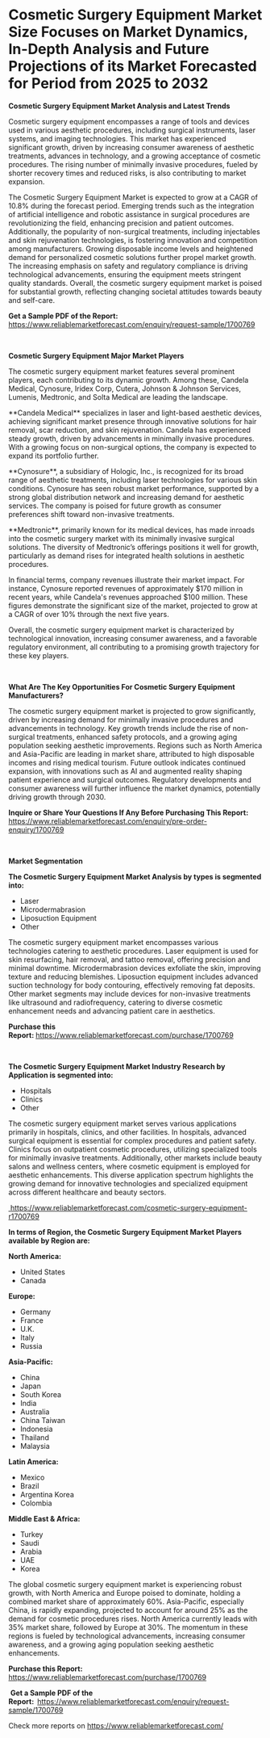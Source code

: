 <p><h1>Cosmetic Surgery Equipment Market Size Focuses on Market Dynamics, In-Depth Analysis and Future Projections of its Market Forecasted for Period from 2025 to 2032</h1></p><p><strong>Cosmetic Surgery Equipment Market Analysis and Latest Trends</strong></p>
<p><p>Cosmetic surgery equipment encompasses a range of tools and devices used in various aesthetic procedures, including surgical instruments, laser systems, and imaging technologies. This market has experienced significant growth, driven by increasing consumer awareness of aesthetic treatments, advances in technology, and a growing acceptance of cosmetic procedures. The rising number of minimally invasive procedures, fueled by shorter recovery times and reduced risks, is also contributing to market expansion.</p><p>The Cosmetic Surgery Equipment Market is expected to grow at a CAGR of 10.8% during the forecast period. Emerging trends such as the integration of artificial intelligence and robotic assistance in surgical procedures are revolutionizing the field, enhancing precision and patient outcomes. Additionally, the popularity of non-surgical treatments, including injectables and skin rejuvenation technologies, is fostering innovation and competition among manufacturers. Growing disposable income levels and heightened demand for personalized cosmetic solutions further propel market growth. The increasing emphasis on safety and regulatory compliance is driving technological advancements, ensuring the equipment meets stringent quality standards. Overall, the cosmetic surgery equipment market is poised for substantial growth, reflecting changing societal attitudes towards beauty and self-care.</p></p>
<p><strong>Get a Sample PDF of the Report:&nbsp;</strong> <a href="https://www.reliablemarketforecast.com/enquiry/request-sample/1700769?utm_campaign=1900&utm_medium=2&utm_source=Github&utm_content=ia&utm_term=09012025&utm_id=cosmetic-surgery-equipment">https://www.reliablemarketforecast.com/enquiry/request-sample/1700769</a></p>
<p>&nbsp;</p>
<p><strong>Cosmetic Surgery Equipment Major Market Players</strong></p>
<p><p>The cosmetic surgery equipment market features several prominent players, each contributing to its dynamic growth. Among these, Candela Medical, Cynosure, Iridex Corp, Cutera, Johnson & Johnson Services, Lumenis, Medtronic, and Solta Medical are leading the landscape.</p><p>**Candela Medical** specializes in laser and light-based aesthetic devices, achieving significant market presence through innovative solutions for hair removal, scar reduction, and skin rejuvenation. Candela has experienced steady growth, driven by advancements in minimally invasive procedures. With a growing focus on non-surgical options, the company is expected to expand its portfolio further.</p><p>**Cynosure**, a subsidiary of Hologic, Inc., is recognized for its broad range of aesthetic treatments, including laser technologies for various skin conditions. Cynosure has seen robust market performance, supported by a strong global distribution network and increasing demand for aesthetic services. The company is poised for future growth as consumer preferences shift toward non-invasive treatments.</p><p>**Medtronic**, primarily known for its medical devices, has made inroads into the cosmetic surgery market with its minimally invasive surgical solutions. The diversity of Medtronic’s offerings positions it well for growth, particularly as demand rises for integrated health solutions in aesthetic procedures.</p><p>In financial terms, company revenues illustrate their market impact. For instance, Cynosure reported revenues of approximately $170 million in recent years, while Candela's revenues approached $100 million. These figures demonstrate the significant size of the market, projected to grow at a CAGR of over 10% through the next five years.</p><p>Overall, the cosmetic surgery equipment market is characterized by technological innovation, increasing consumer awareness, and a favorable regulatory environment, all contributing to a promising growth trajectory for these key players.</p></p>
<p>&nbsp;</p>
<p><strong>What Are The Key Opportunities For Cosmetic Surgery Equipment Manufacturers?</strong></p>
<p><p>The cosmetic surgery equipment market is projected to grow significantly, driven by increasing demand for minimally invasive procedures and advancements in technology. Key growth trends include the rise of non-surgical treatments, enhanced safety protocols, and a growing aging population seeking aesthetic improvements. Regions such as North America and Asia-Pacific are leading in market share, attributed to high disposable incomes and rising medical tourism. Future outlook indicates continued expansion, with innovations such as AI and augmented reality shaping patient experience and surgical outcomes. Regulatory developments and consumer awareness will further influence the market dynamics, potentially driving growth through 2030.</p></p>
<p><strong>Inquire or Share Your Questions If Any Before Purchasing This Report:</strong> <a href="https://www.reliablemarketforecast.com/enquiry/pre-order-enquiry/1700769?utm_campaign=1900&utm_medium=2&utm_source=Github&utm_content=ia&utm_term=09012025&utm_id=cosmetic-surgery-equipment">https://www.reliablemarketforecast.com/enquiry/pre-order-enquiry/1700769</a></p>
<p>&nbsp;</p>
<p><strong>Market Segmentation</strong></p>
<p><strong>The Cosmetic Surgery Equipment Market Analysis by types is segmented into:</strong></p>
<p><ul><li>Laser</li><li>Microdermabrasion</li><li>Liposuction Equipment</li><li>Other</li></ul></p>
<p><p>The cosmetic surgery equipment market encompasses various technologies catering to aesthetic procedures. Laser equipment is used for skin resurfacing, hair removal, and tattoo removal, offering precision and minimal downtime. Microdermabrasion devices exfoliate the skin, improving texture and reducing blemishes. Liposuction equipment includes advanced suction technology for body contouring, effectively removing fat deposits. Other market segments may include devices for non-invasive treatments like ultrasound and radiofrequency, catering to diverse cosmetic enhancement needs and advancing patient care in aesthetics.</p></p>
<p><strong>Purchase this Report:&nbsp;</strong><a href="https://www.reliablemarketforecast.com/purchase/1700769?utm_campaign=1900&utm_medium=2&utm_source=Github&utm_content=ia&utm_term=09012025&utm_id=cosmetic-surgery-equipment">https://www.reliablemarketforecast.com/purchase/1700769</a></p>
<p>&nbsp;</p>
<p><strong>The Cosmetic Surgery Equipment Market Industry Research by Application is segmented into:</strong></p>
<p><ul><li>Hospitals</li><li>Clinics</li><li>Other</li></ul></p>
<p><p>The cosmetic surgery equipment market serves various applications primarily in hospitals, clinics, and other facilities. In hospitals, advanced surgical equipment is essential for complex procedures and patient safety. Clinics focus on outpatient cosmetic procedures, utilizing specialized tools for minimally invasive treatments. Additionally, other markets include beauty salons and wellness centers, where cosmetic equipment is employed for aesthetic enhancements. This diverse application spectrum highlights the growing demand for innovative technologies and specialized equipment across different healthcare and beauty sectors.</p></p>
<p><a href="https://www.reliablemarketforecast.com/cosmetic-surgery-equipment-r1700769?utm_campaign=1900&utm_medium=2&utm_source=Github&utm_content=ia&utm_term=09012025&utm_id=cosmetic-surgery-equipment">&nbsp;https://www.reliablemarketforecast.com/cosmetic-surgery-equipment-r1700769</a></p>
<p><strong>In terms of Region, the Cosmetic Surgery Equipment Market Players available by Region are:</strong></p>
<p>
    <p> <strong> North America: </strong>
        <ul>
            <li>United States</li>
            <li>Canada</li>
        </ul>
        </p> 
    <p> <strong> Europe: </strong>
        <ul>
            <li>Germany</li>
            <li>France</li>
            <li>U.K.</li>
            <li>Italy</li>
            <li>Russia</li>
        </ul>
        </p> 
    <p> <strong> Asia-Pacific: </strong>
        <ul>
            <li>China</li>
            <li>Japan</li>
            <li>South Korea</li>
            <li>India</li>
            <li>Australia</li>
            <li>China Taiwan</li>
            <li>Indonesia</li>
            <li>Thailand</li>
            <li>Malaysia</li>
        </ul>
        </p> 
    <p> <strong> Latin America: </strong>
        <ul>
            <li>Mexico</li>
            <li>Brazil</li>
            <li>Argentina Korea</li>
            <li>Colombia</li>
        </ul>
        </p> 
    <p> <strong> Middle East & Africa: </strong>
        <ul>
            <li>Turkey</li>
            <li>Saudi</li>
            <li>Arabia</li>
            <li>UAE</li>
            <li>Korea</li>
        </ul>
    </p>
    </p>
<p><p>The global cosmetic surgery equipment market is experiencing robust growth, with North America and Europe poised to dominate, holding a combined market share of approximately 60%. Asia-Pacific, especially China, is rapidly expanding, projected to account for around 25% as the demand for cosmetic procedures rises. North America currently leads with 35% market share, followed by Europe at 30%. The momentum in these regions is fueled by technological advancements, increasing consumer awareness, and a growing aging population seeking aesthetic enhancements.</p></p>
<p><strong>Purchase this Report: </strong><a href="https://www.reliablemarketforecast.com/purchase/1700769?utm_campaign=1900&utm_medium=2&utm_source=Github&utm_content=ia&utm_term=09012025&utm_id=cosmetic-surgery-equipment">https://www.reliablemarketforecast.com/purchase/1700769</a></p>
<p>&nbsp;<strong>Get a Sample PDF of the Report:&nbsp;&nbsp;</strong><a href="https://www.reliablemarketforecast.com/enquiry/request-sample/1700769?utm_campaign=1900&utm_medium=2&utm_source=Github&utm_content=ia&utm_term=09012025&utm_id=cosmetic-surgery-equipment">https://www.reliablemarketforecast.com/enquiry/request-sample/1700769</a></p>
<p><strong></strong></p>
<p>Check more reports on <a href="https://www.reliablemarketforecast.com/?utm_campaign=1900&utm_medium=2&utm_source=Github&utm_content=ia&utm_term=09012025&utm_id=cosmetic-surgery-equipment">https://www.reliablemarketforecast.com/</a></p>